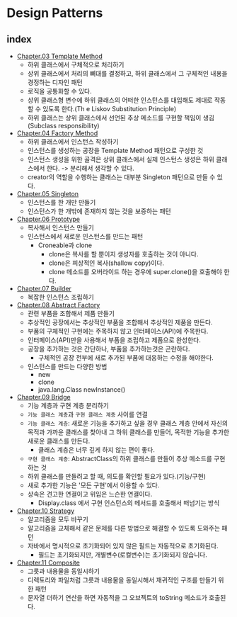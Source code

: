 # Design Patterns

## index

- [Chapter.03 Template Method](./src/ch_03_template_method/Main.java)
  - 하위 클래스에서 구체적으로 처리하기
  - 상위 클래스에서 처리의 뼈대를 결정하고, 하위 클래스에서 그 구체적인 내용을 경정하는 디자인 패턴
  - 로직을 공통화할 수 있다.
  - 상위 클래스형 변수에 하위 클래스의 어떠한 인스턴스를 대입해도 제대로 작동할 수 있도록 한다.(Th
  e Liskov Substitution Principle)
  - 하위 클래스는 상위 클래스에서 선언된 추상 메소드를 구현할 책임이 생김(Subclass responsibility)
- [Chapter.04 Factory Method](./src/ch_04_factory_method/Main.java)
  - 하위 클래스에서 인스턴스 작성하기 
  - 인스턴스를 생성하는 공장을 Template Method 패턴으로 구성한 것
  - 인스턴스 생성을 위한 골격은 상위 클래스에서 실제 인스턴스 생성은 하위 클래스에서 한다. -> 분리해서 생각할 수 있다.
  - creator의 역할을 수행하는 클래스는 대부분 Singleton 패턴으로 만들 수 있다.
- [Chapter.05 Singleton](./src/ch_05_singleton/Main.java)
  - 인스턴스를 한 개만 만들기
  - 인스턴스가 한 개밖에 존재하지 않는 것을 보증하는 패턴
- [Chapter.06 Prototype](./src/ch_06_prototype/Main.java)
  - 복사해서 인스턴스 만들기
  - 인스턴스에서 새로운 인스턴스를 만드는 패턴
    - Croneable과 clone
      - clone은 복사를 할 뿐이지 생성자를 호출하는 것이 아니다.
      - clone은 피상적인 복사(shallow copy)이다.
      - clone 메소드를 오버라이드 하는 경우에 super.clone()을 호출해야 한다.
- [Chapter.07 Builder](./src/ch_07_builder/Main.java)
  - 복잡한 인스턴스 조립하기
- [Chapter.08 Abstract Factory](./src/ch_08_abstract_factory/Main.java) 
  - 관련 부품을 조합해서 제품 만들기
  - 추상적인 공장에서는 추상적인 부품을 조합해서 추상적인 제품을 만든다.
  - 부품의 구체적인 구현에는 주목하지 않고 인터페이스(API)에 주목한다.
  - 인터페이스(API)만을 사용해서 부품을 조립하고 제품으로 완성한다.
  - 공장을 추가하는 것은 간단하나, 부품을 추가하는것은 곤란하다.
    - 구체적인 공장 전부에 새로 추가된 부품에 대응하는 수정을 해야한다.
  - 인스턴스를 만드는 다양한 방법
    - new
    - clone
    - java.lang.Class newInstance()
- [Chapter.09 Bridge](./src/ch_09_bridge/Main.java)
  - 기능 계층과 구현 계층 분리하기
  - `기능 클래스 계층`과 `구현 클래스 계층` 사이를 연결
  - `기능 클래스 계층`: 새로운 기능을 추가하고 싶을 경우 클래스 계층 안에서 자신의 목적과 가까운 클래스를 찾아내 그 하위 클래스를 만들어, 목적한 기능을 추가한 새로운 클래스를 만든다.
    - 클래스 계층은 너무 깊게 하지 않는 편이 좋다.
  - `구현 클래스 계층`: AbstractClass의 하위 클래스를 만들어 추상 메소드를 구현하는 것
  - 하위 클래스를 만들려고 할 때, 의도를 확인할 필요가 있다.(기능/구현)
  - 새로 추가한 기능은 '모든 구현'에서 이용할 수 있다.
  - 상속은 견고한 연결이고 위임은 느슨한 연결이다.
    - Display.class 에서 구현 인스턴스의 메서드를 호출해서 떠넘기는 방식
- [Chapter.10 Strategy](./src/ch_10_strategy/Main.java)
  - 알고리즘을 모두 바꾸기
  - 알고리즘을 교체해서 같은 문제를 다른 방법으로 해결할 수 있도록 도와주는 패턴
  - 자바에서 명시적으로 초기화되어 있지 않은 필드는 자동적으로 초기화된다.
    - 필드는 초기화되지만, 개별변수(로컬변수)는 초기화되지 않습니다.
- [Chapter.11 Composite](./src/ch_11_composite/Main.java)
  - 그릇과 내용물을 동일시하기
  - 디렉토리와 파일처럼 그릇과 내용물을 동일시해서 재귀적인 구조를 만들기 위한 패턴
  - 문자열 더하기 연산을 하면 자동적을 그 오브젝트의 toString 메소드가 호출된다.